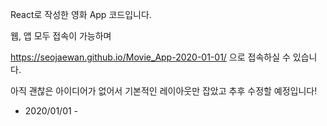 React로 작성한 영화 App 코드입니다.

웹, 앱 모두 접속이 가능하며

https://seojaewan.github.io/Movie_App-2020-01-01/ 으로 접속하실 수 있습니다.

아직 괜찮은 아이디어가 없어서 기본적인 레이아웃만 잡았고 추후 수정할 예정입니다! 

  - 2020/01/01 -
